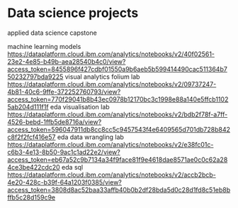 # Data science projects
applied data science capstone

machine learning models 
https://dataplatform.cloud.ibm.com/analytics/notebooks/v2/40f02561-23e2-4e85-b49b-aea28540b4c0/view?access_token=8455896f427cdbf01550a9b6aeb5b599414490cac511364b750232797bda9225
visual analytics folium lab
https://dataplatform.cloud.ibm.com/analytics/notebooks/v2/09737247-4b81-40c6-9ffe-372252760793/view?access_token=770f29041b8b43ec0978b12170bc3c1998e88a140e5ffcb11025ab204d111f1f
eda visualisation lab
https://dataplatform.cloud.ibm.com/analytics/notebooks/v2/bdb2f78f-a7ff-4526-bebd-1ffb5de8716a/view?access_token=596047911db8cc8cc5c9457543f4e6409565d701db728b842c8f2f2fcf416e57
eda data wrangling lab
https://dataplatform.cloud.ibm.com/analytics/notebooks/v2/e38fc01c-c6b3-4e13-8b50-9ac1c1ad22e2/view?access_token=eb67a52c9b7134a34f9face81f9e4618dae8571ae0c0c62a284ce3be422cdc20
eda sql
https://dataplatform.cloud.ibm.com/analytics/notebooks/v2/accb2bcb-4e20-428c-b39f-64a1203f0385/view?access_token=3808d8ac52baa33affb40b0b2df28bda5d0c28d1fd8c51eb8bffb5c28d159c9e
